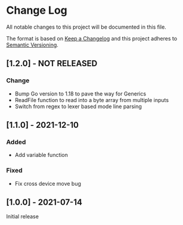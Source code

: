 # Change Log
All notable changes to this project will be documented in this file.

The format is based on [Keep a Changelog](http://keepachangelog.com/)
and this project adheres to [Semantic Versioning](http://semver.org/).

## [1.2.0] - NOT RELEASED

### Change

- Bump Go version to 1.18 to pave the way for Generics
- ReadFile function to read into a byte array from multiple inputs
- Switch from regex to lexer based mode line parsing

## [1.1.0] - 2021-12-10

### Added

- Add variable function

### Fixed

- Fix cross device move bug

## [1.0.0] - 2021-07-14

Initial release
